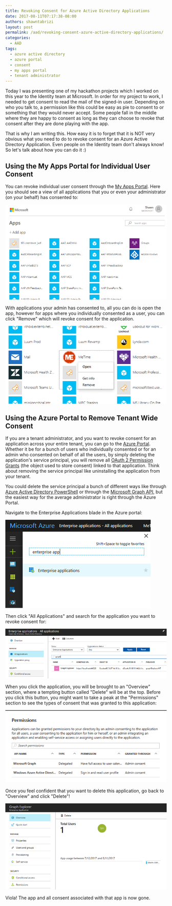 ```yaml
---
title: Revoking Consent for Azure Active Directory Applications
date: 2017-08-11T07:17:38-08:00
authors: shawntabrizi
layout: post
permalink: /aad/revoking-consent-azure-active-directory-applications/
categories:
  - AAD
tags:
  - azure active directory
  - azure portal
  - consent
  - my apps portal
  - tenant administrator
---
```


Today I was presenting one of my hackathon projects which I worked on this year to the Identity team at Microsoft. In order for my project to work, I needed to get consent to read the mail of the signed-in user. Depending on who you talk to, a permission like this could be easy as pie to consent to or something that they would never accept. Some people fall in the middle where they are happy to consent as long as they can choose to revoke that consent after they are done playing with the app.

That is why I am writing this. How easy it is to forget that it is NOT very obvious what you need to do to revoke consent for an Azure Active Directory Application. Even people on the Identity team don't always know! So let's talk about how you can do it :)

## Using the My Apps Portal for Individual User Consent

You can revoke individual user consent through the [My Apps Portal](https://myapps.microsoft.com/). Here you should see a view of all applications that you or even your administrator (on your behalf) has consented to:

![](/assets/images/img_598d51215d1c7.png)

With applications your admin has consented to, all you can do is open the app, however for apps where you individually consented as a user, you can click "Remove" which will revoke consent for the application.

![](/assets/images/img_598d517f175d3.png)

## Using the Azure Portal to Remove Tenant Wide Consent

If you are a tenant administrator, and you want to revoke consent for an application across your entire tenant, you can go to the [Azure Portal](https://portal.azure.com/).  Whether it be for a bunch of users who individually consented or for an admin who consented on behalf of all the users, by simply deleting the application's service principal, you will remove all [OAuth 2 Permission Grants](https://msdn.microsoft.com/en-us/library/azure/ad/graph/api/entity-and-complex-type-reference#oauth2permissiongrant-entity) (the object used to store consent) linked to that application. Think about removing the service principal like uninstalling the application from your tenant.

You could delete the service principal a bunch of different ways like through [Azure Active Directory PowerShell](https://docs.microsoft.com/en-us/powershell/module/azuread/remove-azureadserviceprincipal) or through the [Microsoft Graph API](https://developer.microsoft.com/en-us/graph/docs/api-reference/beta/api/serviceprincipal_delete), but the easiest way for the average administrator is right through the Azure Portal.

Navigate to the Enterprise Applications blade in the Azure portal:

![](/assets/images/img_598d58dbe2787.png)

Then click "All Applications" and search for the application you want to revoke consent for:

![](/assets/images/img_598d594ddf163.png)

When you click the application, you will be brought to an "Overview" section, where a tempting button called "Delete" will be at the top. Before you click this button,  you might want to take a peak at the "Permissions" section to see the types of consent that was granted to this application:

![](/assets/images/img_598d59b5e2851.png)

Once you feel confident that you want to delete this application, go back to "Overview" and click "Delete"!

![](/assets/images/img_598d5ae51090c.png)

Viola! The app and all consent associated with that app is now gone.
